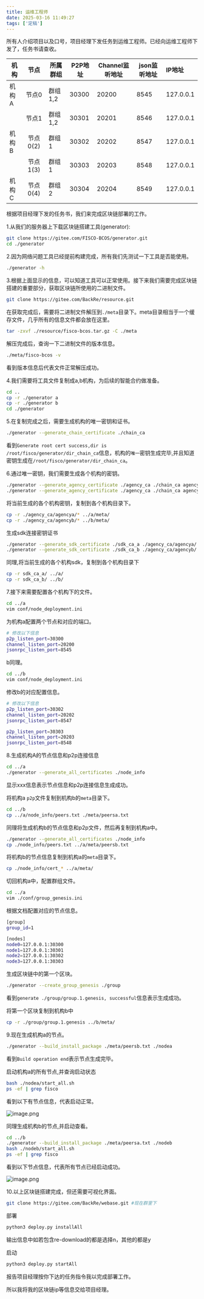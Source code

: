 ```yaml
---
title: 运维工程师
date: 2025-03-16 11:49:27
tags: ['定稿']
---
```


所有人介绍项目以及口号，项目经理下发任务到运维工程师。已经向运维工程师下发了，任务书请查收。

| 机构  |   节点   | 所属群组 | P2P地址 | Channel监听地址 | json监听地址 | IP地址    |
| ----- | :------: | -------- | ------- | --------------- | ------------ | :-------- |
| 机构A |  节点0   | 群组1,2  | 30300   | 20200           | 8545         | 127.0.0.1 |
|       |  节点1   | 群组1,2  | 30301   | 20201           | 8546         | 127.0.0.1 |
| 机构B | 节点0(2) | 群组1    | 30302   | 20202           | 8547         | 127.0.0.1 |
|       | 节点1(3) | 群组1    | 30303   | 20203           | 8548         | 127.0.0.1 |
| 机构C | 节点0(4) | 群组2    | 30304   | 20204           | 8549         | 127.0.0.1 |

根据项目经理下发的任务书，我们来完成区块链部署的工作。

1.从我们的服务器上下载区块链搭建工具(generator):

```sh
git clone https://gitee.com/FISCO-BCOS/generator.git
cd ./generator
```

2.因为网络问题工具已经提前构建完成，所有我们先测试一下工具是否能使用。

```sh
./generator -h
```

3.根据上面显示的信息，可以知道工具可以正常使用。接下来我们需要完成区块链搭建的重要部分，获取区块链所使用的二进制文件。

```sh
git clone https://gitee.com/BackRe/resource.git
```

在获取完成后，需要将二进制文件解压到`./meta`目录下。meta目录相当于一个缓存文件，几乎所有的信息文件都会放在这里。

```sh
tar -zxvf ./resource/fisco-bcos.tar.gz -C ./meta
```

解压完成后，查询一下二进制文件的版本信息。

```sh
./meta/fisco-bcos -v
```

看到版本信息后代表文件正常解压成功。

4.我们需要将工具文件复制成a,b机构，为后续的智能合约做准备。

```sh
cd ..
cp -r ./generator a
cp -r ./generator b
cd ./generator
```

5.在复制完成之后，需要生成机构的唯一密钥和证书。

```sh
./generator --generate_chain_certificate ./chain_ca
```

看到`Generate root cert success,dir is /root/fisco/generator/dir_chain_ca`信息，机构的`唯一`密钥生成完毕,并且知道密钥生成在`/root/fisco/generator/dir_chain_ca`。

6.通过唯一密钥，我们需要生成各个机构的密钥。

```sh
./generator --generate_agency_certificate ./agency_ca ./chain_ca agencya
./generator --generate_agency_certificate ./agency_ca ./chain_ca agencyb
```

将当前生成的各个机构密钥，复制到各个机构目录下。

```sh
cp -r ./agency_ca/agencya/* ../a/meta/
cp -r ./agency_ca/agencyb/* ../b/meta/
```

生成sdk连接密钥证书

```sh
./generator --generate_sdk_certificate ./sdk_ca_a ./agency_ca/agencya/
./generator --generate_sdk_certificate ./sdk_ca_b ./agency_ca/agencyb/
```

同理,将当前生成的各个机构sdk，复制到各个机构目录下

```sh
cp -r sdk_ca_a/ ../a/
cp -r sdk_ca_b/ ../b/
```

7.接下来需要配置各个机构下的文件。

```sh
cd ../a
vim conf/node_deployment.ini
```

为机构a配置两个节点和对应的端口。

```sh
# 修改以下信息
p2p_listen_port=30300
channel_listen_port=20200
jsonrpc_listen_port=8545
```

b同理。

```sh
cd ../b
vim conf/node_deployment.ini
```

修改b的对应配置信息。

```sh
# 修改以下信息
p2p_listen_port=30302
channel_listen_port=20202
jsonrpc_listen_port=8547

p2p_listen_port=30303
channel_listen_port=20203
jsonrpc_listen_port=8548
```

8.生成机构A的节点信息和p2p连接信息

```sh
cd ../a
./generator --generate_all_certificates ./node_info
```

显示xxx信息表示节点信息和p2p连接信息生成成功。

将机构a `p2p`文件复制到机构b的`meta`目录下。

```sh
cd ../b
cp ../a/node_info/peers.txt ./meta/peersa.txt
```

同理将生成机构b的节点信息和p2p文件，然后再复制到机构a中。

```sh
./generator --generate_all_certificates ./node_info
cp ./node_info/peers.txt ../a/meta/peersb.txt
```

将机构b的节点信息复制到机构a的`meta`目录下。

```sh
cp ./node_info/cert_* ../a/meta/
```

切回机构a中，配置群组文件。

```sh
cd ../a
vim ./conf/group_genesis.ini
```

根据文档配置对应的节点信息。

```sh
[group]
group_id=1

[nodes]
node0=127.0.0.1:30300
node1=127.0.0.1:30301
node2=127.0.0.1:30302
node3=127.0.0.1:30303
```

生成区块链中的第一个区块。

```sh
./generator --create_group_genesis ./group
```

看到`generate ./group/group.1.genesis, successful`信息表示生成成功。

将第一个区块复制到机构b中

```sh
cp -r ./group/group.1.genesis ../b/meta/
```

9.现在生成机构a的节点。

```sh
./generator --build_install_package ./meta/peersb.txt ./nodea
```

看到`Build operation end`表示节点生成完毕。

启动机构a的所有节点,并查询启动状态

```sh
bash ./nodea/start_all.sh
ps -ef | grep fisco
```

看到以下有节点信息，代表启动正常。

![image.png](https://s2.loli.net/2025/03/16/ZEheYOJPksFplvH.png)

同理生成机构b的节点,并启动查看。

```sh
cd ../b
./generator --build_install_package ./meta/peersa.txt ./nodeb
bash ./nodeb/start_all.sh
ps -ef | grep fisco
```

看到以下节点信息，代表所有节点已经启动成功。

![image.png](https://s2.loli.net/2025/03/16/DF5R6fXMKVdhygA.png)

10.以上区块链搭建完成，但还需要可视化界面。

```sh
git clone https://gitee.com/BackRe/webase.git #现在群里下
```

部署

```sh
python3 deploy.py installAll
```

输出信息中如若包含re-download的都是选择n，其他的都是y

启动

```sh
python3 deploy.py startAll
```

报告项目经理按你下达的任务指令我以完成部署工作。

所以我将我的区块链ip等信息交给项目经理。
